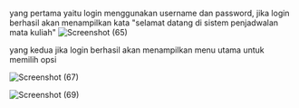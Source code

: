 yang pertama yaitu login menggunakan username dan password, jika login berhasil akan menampilkan kata "selamat datang di sistem penjadwalan mata kuliah"
![Screenshot (65)](https://github.com/user-attachments/assets/48ea3b19-591f-4985-bdb0-f84a6d55f809)

yang kedua jika login berhasil akan menampilkan menu utama untuk memilih opsi

![Screenshot (67)](https://github.com/user-attachments/assets/9a922b8d-2a04-4edc-8a3a-b9ec39b4a165)



![Screenshot (69)](https://github.com/user-attachments/assets/a58b9cbb-142d-4bf7-a1f2-5295a000e82f)
